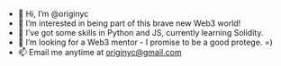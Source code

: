 - 👋 Hi, I’m @originyc
- 👀 I’m interested in being part of this brave new Web3 world!
- 🌱 I’ve got some skills in Python and JS, currently learning Solidity.
- 💞️ I’m looking for a Web3 mentor - I promise to be a good protege. =)
- 📫 Email me anytime at originyc@gmail.com

<!---
This is just the beginning of my journey, hopefully it's a long and fortuitous road ahead.
--->
